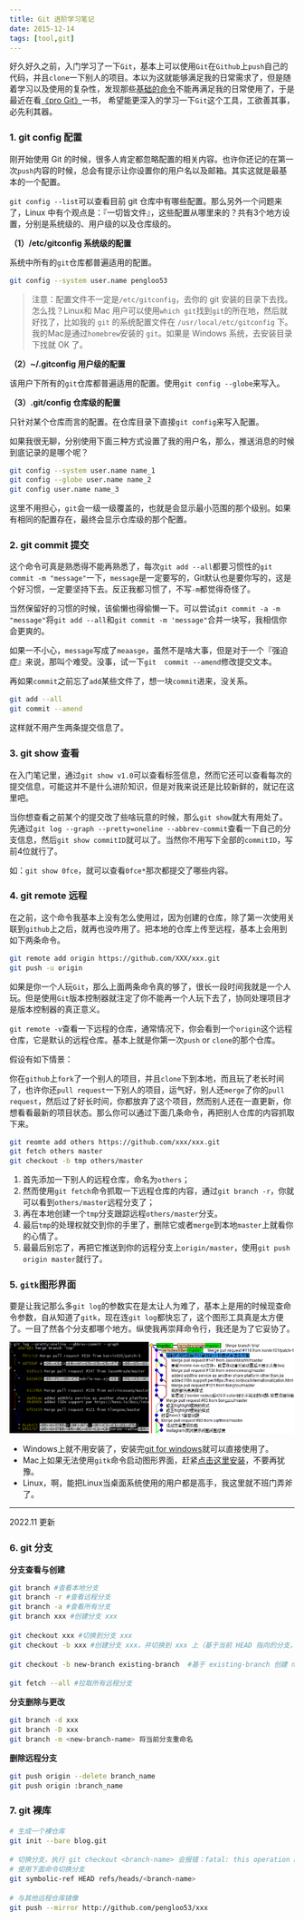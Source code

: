 ```yaml
---
title: Git 进阶学习笔记
date: 2015-12-14
tags: [tool,git]
---
```


好久好久之前，入门学习了一下`Git`，基本上可以使用`Git`在`Github`上`push`自己的代码，并且`clone`一下别人的项目。本以为这就能够满足我的日常需求了，但是随着学习以及使用的复杂性，发现那些[基础的命令](/2014/05/16/Git-common.html)不能再满足我的日常使用了，于是最近在看[《pro Git》](http://git-scm.com/book/zh/v2)一书， 希望能更深入的学习一下`Git`这个工具，工欲善其事，必先利其器。

### 1. git config 配置

刚开始使用 Git 的时候，很多人肯定都忽略配置的相关内容。也许你还记的在第一次`push`内容的时候，总会有提示让你设置你的用户名以及邮箱。其实这就是最基本的一个配置。

`git config --list`可以查看目前 git 仓库中有哪些配置。那么另外一个问题来了，Linux 中有个观点是：『一切皆文件』，这些配置从哪里来的？共有3个地方设置，分别是系统级的、用户级的以及仓库级的。

**（1）/etc/gitconfig 系统级的配置**

系统中所有的`git`仓库都普遍适用的配置。

```bash
git config --system user.name pengloo53
```

> 注意：配置文件不一定是`/etc/gitconfig`，去你的 git 安装的目录下去找。怎么找？Linux和 Mac 用户可以使用`which git`找到`git`的所在地，然后就好找了，比如我的 `git` 的系统配置文件在 `/usr/local/etc/gitconfig` 下。我的Mac是通过`homebrew`安装的 `git`。如果是 Windows 系统，去安装目录下找就 OK 了。

**（2）~/.gitconfig 用户级的配置**

该用户下所有的`git`仓库都普遍适用的配置。使用`git config --globe`来写入。

**（3）.git/config 仓库级的配置**

只针对某个仓库而言的配置。在仓库目录下直接`git config`来写入配置。

如果我很无聊，分别使用下面三种方式设置了我的用户名，那么，推送消息的时候到底记录的是哪个呢？

```bash
git config --system user.name name_1
git config --globe user.name name_2
git config user.name name_3
```

这里不用担心，`git`会一级一级覆盖的，也就是会显示最小范围的那个级别。如果有相同的配置存在，最终会显示仓库级的那个配置。

### 2. git commit 提交

这个命令可真是熟悉得不能再熟悉了，每次`git add --all`都要习惯性的`git commit -m "message"`一下，`message`是一定要写的，Git默认也是要你写的，这是个好习惯，一定要坚持下去。反正我都习惯了，不写`-m`都觉得奇怪了。

当然保留好的习惯的时候，该偷懒也得偷懒一下。可以尝试`git commit -a -m "message"`将`git add --all`和`git commit -m 'message"`合并一块写，我相信你会更爽的。

如果一不小心，`message`写成了`meaasge`，虽然不是啥大事，但是对于一个『强迫症』来说，那叫个难受。没事，试一下`git  commit --amend`修改提交文本。

再如果`commit`之前忘了`add`某些文件了，想一块`commit`进来，没关系。

```bash
git add --all
git commit --amend 
```

这样就不用产生两条提交信息了。

### 3. git show 查看

在入门笔记里，通过`git show v1.0`可以查看标签信息，然而它还可以查看每次的提交信息，可能这并不是什么进阶知识，但是对我来说还是比较新鲜的，就记在这里吧。

当你想查看之前某个的提交改了些啥玩意的时候，那么`git show`就大有用处了。先通过`git log --graph --pretty=oneline --abbrev-commit`查看一下自己的分支信息，然后`git show commitID`就可以了。当然你不用写下全部的`commitID`，写前4位就行了。

如：`git show 0fce`，就可以查看`0fce*`那次都提交了哪些内容。

### 4.  git remote 远程

在之前，这个命令我基本上没有怎么使用过，因为创建的仓库，除了第一次使用关联到`github`上之后，就再也没咋用了。把本地的仓库上传至远程，基本上会用到如下两条命令。

```bash
git remote add origin https://github.com/XXX/xxx.git
git push -u origin
```

如果是你一个人玩`Git`，那么上面两条命令真的够了，很长一段时间我就是一个人玩。但是使用`Git`版本控制器就注定了你不能再一个人玩下去了，协同处理项目才是版本控制器的真正意义。

`git remote -v`查看一下远程的仓库，通常情况下，你会看到一个`origin`这个远程仓库，它是默认的远程仓库。基本上就是你第一次`push` or `clone`的那个仓库。

假设有如下情景：

你在`github`上`fork`了一个别人的项目，并且`clone`下到本地，而且玩了老长时间了，也许你还`pull request`一下别人的项目，运气好，别人还`merge`了你的`pull request`，然后过了好长时间，你都放弃了这个项目，然而别人还在一直更新，你想看看最新的项目状态。那么你可以通过下面几条命令，再把别人仓库的内容抓取下来。

```bash
git reomte add others https://github.com/xxx/xxx.git
git fetch others master
git checkout -b tmp others/master
```

1. 首先添加一下别人的远程仓库，命名为`others`；
2. 然而使用`git fetch`命令抓取一下远程仓库的内容，通过`git branch -r`，你就可以看到`others/master`远程分支了；
3. 再在本地创建一个`tmp`分支跟踪远程`others/master`分支。
4. 最后`tmp`的处理权就交到你的手里了，删除它或者`merge`到本地`master`上就看你的心情了。
5. 最最后别忘了，再把它推送到你的远程分支上`origin/master`，使用`git push origin master`就行了。

### 5. `gitk`图形界面

要是让我记那么多`git log`的参数实在是太让人为难了，基本上是用的时候现查命令参数，自从知道了`gitk`，现在连`git log`都快忘了，这个图形工具真是太方便了。一目了然各个分支都哪个地方。纵使我再崇拜命令行，我还是为了它妥协了。

![](/image/tools/gitk02.png)

- Windows上就不用安装了，安装完[git for windows](http://git-scm.com/download/win)就可以直接使用了。
- Mac上如果无法使用`gitk`命令启动图形界面，赶紧[点击这里安装](http://stackoverflow.com/questions/17582685/install-gitk-on-ma)，不要再犹豫。
- Linux，啊，能把Linux当桌面系统使用的用户都是高手，我这里就不班门弄斧了。

---

2022.11 更新

### 6. git 分支

**分支查看与创建**

```bash
git branch #查看本地分支
git branch -r #查看远程分支
git branch -a #查看所有分支
git branch xxx #创建分支 xxx

git checkout xxx #切换到分支 xxx
git checkout -b xxx #创建分支 xxx，并切换到 xxx 上（基于当前 HEAD 指向的分支，创建新分支）

git checkout -b new-branch existing-branch  #基于 existing-branch 创建 new-branch，new-branch 和 existing-branch 可以是远程分支，例如：origin/xxx

git fetch --all #拉取所有远程分支
```

**分支删除与更改**

```bash
git branch -d xxx
git branch -D xxx
git branch -m <new-branch-name> 将当前分支重命名
```

**删除远程分支**

```bash
git push origin --delete branch_name
git push origin :branch_name
```

### 7. git 裸库

```bash
# 生成一个裸仓库
git init --bare blog.git

# 切换分支，执行 git checkout <branch-name> 会报错：fatal: this operation must be run in a work tree
# 使用下面命令切换分支
git symbolic-ref HEAD refs/heads/<branch-name>

# 与其他远程仓库镜像
git push --mirror http://github.com/pengloo53/xxx
```


